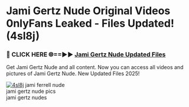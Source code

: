 # Jami Gertz Nude Original Videos 0nlyFans Leaked - Files Updated! (4sl8j)

<h3>🔴 CLICK HERE 🌐==►► <a href="https://tinyurl.com/yrmya6cz" rel="nofollow">Jami Gertz Nude Updated Files</a></h3>

Get Jami Gertz Nude and all content. Now you can access all videos and pictures of Jami Gertz Nude. New Updated Files 2025!

[![4sl8j](https://i.imgur.com/FMdXYCs.gif)](https://tinyurl.com/yrmya6cz)
jami ferrell nude<br>
jami gertz nude pics<br>
jami gertz nudes